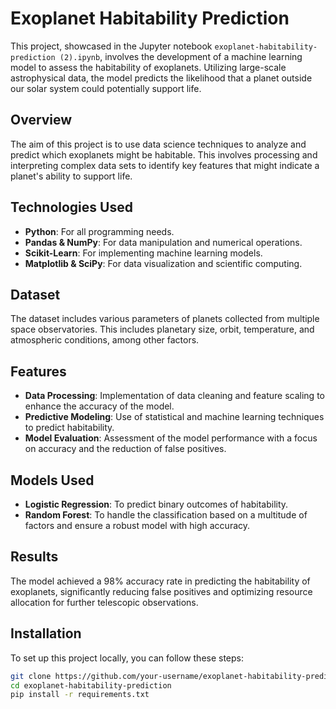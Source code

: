 # Exoplanet Habitability Prediction

This project, showcased in the Jupyter notebook `exoplanet-habitability-prediction (2).ipynb`, involves the development of a machine learning model to assess the habitability of exoplanets. Utilizing large-scale astrophysical data, the model predicts the likelihood that a planet outside our solar system could potentially support life.

## Overview

The aim of this project is to use data science techniques to analyze and predict which exoplanets might be habitable. This involves processing and interpreting complex data sets to identify key features that might indicate a planet's ability to support life.

## Technologies Used

- **Python**: For all programming needs.
- **Pandas & NumPy**: For data manipulation and numerical operations.
- **Scikit-Learn**: For implementing machine learning models.
- **Matplotlib & SciPy**: For data visualization and scientific computing.

## Dataset

The dataset includes various parameters of planets collected from multiple space observatories. This includes planetary size, orbit, temperature, and atmospheric conditions, among other factors.

## Features

- **Data Processing**: Implementation of data cleaning and feature scaling to enhance the accuracy of the model.
- **Predictive Modeling**: Use of statistical and machine learning techniques to predict habitability.
- **Model Evaluation**: Assessment of the model performance with a focus on accuracy and the reduction of false positives.

## Models Used

- **Logistic Regression**: To predict binary outcomes of habitability.
- **Random Forest**: To handle the classification based on a multitude of factors and ensure a robust model with high accuracy.

## Results

The model achieved a 98% accuracy rate in predicting the habitability of exoplanets, significantly reducing false positives and optimizing resource allocation for further telescopic observations.

## Installation

To set up this project locally, you can follow these steps:

```bash
git clone https://github.com/your-username/exoplanet-habitability-prediction.git
cd exoplanet-habitability-prediction
pip install -r requirements.txt
